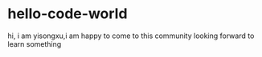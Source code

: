 # hello-code-world
hi, i am yisongxu,i am happy to come to this community
looking forward to learn something 
